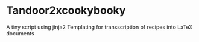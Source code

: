 # Tandoor2xcookybooky
A tiny script using jinja2 Templating for transscription of recipes into LaTeX documents
